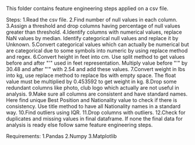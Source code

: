 This folder contains feature engineering steps applied on a csv file.

Steps:
1.Read the csv file.
2.Find number of null values in each column.
3.Assign a threshold and drop columns having percentage of null values greater than threshold.
4.Identify columns with numerical values, replace NaN values by median. Identify categorical null values and replace it by Unknown.
5.Convert categorical values which can actually be numerical but are categorical due to some symbols into numeric by using replace method and regex.
6.Convert height in feet into cm. Use split method to get values before and after "'" used in feet representation. Multiply value before "'" by 30.48 and after "'" with 2.54 and add these values.
7.Convert weight in lbs into kg, use replace method to replace lbs with empty space. The float value must be multiplied by 0.453592 to get weight in kg.
8.Drop some redundant columns like photo, club logo which actually are not useful in analysis.
9.Make sure all columns are consistent and have standard names. Here find unique Best Position and Nationality value to check if there is consistency. Use title method to have all Nationality names in a standard way.
10.Find outliers using IQR.
11.Drop columns with outliers.
12.Check for duplicates and missing values in final dataframe. If none the final data for analysis is ready else follow same feature engineering steps.

Requirements:
1.Pandas
2.Numpy
3.Matplotlib

